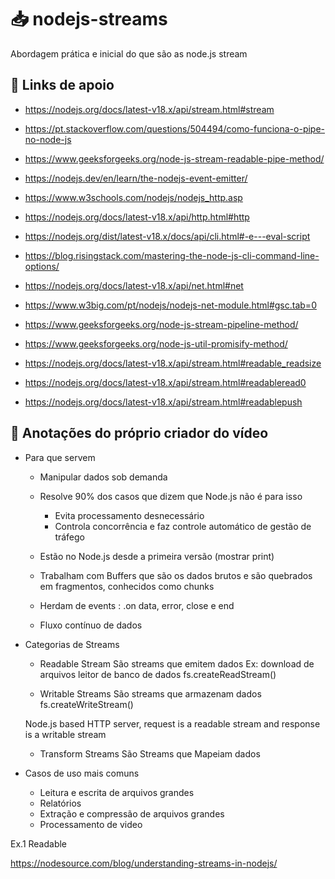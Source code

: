 # :inbox_tray: nodejs-streams
Abordagem prática e inicial do que são as node.js stream

## :link: Links de apoio

- https://nodejs.org/docs/latest-v18.x/api/stream.html#stream

- https://pt.stackoverflow.com/questions/504494/como-funciona-o-pipe-no-node-js

- https://www.geeksforgeeks.org/node-js-stream-readable-pipe-method/
 
- https://nodejs.dev/en/learn/the-nodejs-event-emitter/

- https://www.w3schools.com/nodejs/nodejs_http.asp

- https://nodejs.org/docs/latest-v18.x/api/http.html#http

- https://nodejs.org/dist/latest-v18.x/docs/api/cli.html#-e---eval-script

- https://blog.risingstack.com/mastering-the-node-js-cli-command-line-options/

- https://nodejs.org/docs/latest-v18.x/api/net.html#net

- https://www.w3big.com/pt/nodejs/nodejs-net-module.html#gsc.tab=0

- https://www.geeksforgeeks.org/node-js-stream-pipeline-method/

- https://www.geeksforgeeks.org/node-js-util-promisify-method/

- https://nodejs.org/docs/latest-v18.x/api/stream.html#readable_readsize

- https://nodejs.org/docs/latest-v18.x/api/stream.html#readableread0
 
- https://nodejs.org/docs/latest-v18.x/api/stream.html#readablepush


## :page_facing_up: Anotações do próprio criador do vídeo

- Para que servem
    - Manipular dados sob demanda 
    - Resolve 90% dos casos que dizem que Node.js não é para isso 
        - Evita processamento desnecessário 
        - Controla concorrência e faz controle automático de gestão de tráfego

    - Estão no Node.js desde a primeira versão (mostrar print)
    - Trabalham com Buffers que são os dados brutos e são quebrados em fragmentos, conhecidos como chunks
    - Herdam de events : .on data, error, close e end
    - Fluxo contínuo de dados
    
- Categorias de Streams 
    - Readable Stream 
        São streams que emitem dados 
        Ex: download de arquivos 
            leitor de banco de dados 
        fs.createReadStream()

    - Writable Streams
        São streams que armazenam dados 
        fs.createWriteStream()

    Node.js based HTTP server, request is a readable stream and response is a writable stream

    - Transform Streams
        São Streams que Mapeiam dados 

- Casos de uso mais comuns 
    - Leitura e escrita de arquivos grandes 
    - Relatórios 
    - Extração e compressão de arquivos grandes
    - Processamento de video 

Ex.1 
    Readable

https://nodesource.com/blog/understanding-streams-in-nodejs/